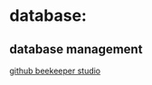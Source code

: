 # database:

## database management
[ github beekeeper studio ](https://github.com/beekeeper-studio/beekeeper-studio)
